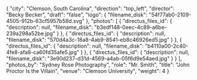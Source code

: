 {
  "city": "Clemson, South Carolina",
  "direction": "top_left",
  "director": "Becky Becker",
  "draft": "false",
  "logo": {
    "filename_disk": "54f77ab0-2109-4505-912b-63cf5957b58d.svg"
  },
  "photos": [
    {
      "directus_files_id": {
        "description": null,
        "filename_disk": "b3edf148-0eec-4c89-a6be-239a298a52be.jpg"
      }
    },
    {
      "directus_files_id": {
        "description": null,
        "filename_disk": "570d4a3c-18a8-4ab9-8541-eb8c46926ed5.jpg"
      }
    },
    {
      "directus_files_id": {
        "description": null,
        "filename_disk": "b4110a00-2c40-4fe8-afa8-ca60fd35afe5.jpg"
      }
    },
    {
      "directus_files_id": {
        "description": null,
        "filename_disk": "3e90d237-d31d-4569-a4ab-05f6d9e54aed.jpg"
      }
    }
  ],
  "photos_by": "Sydney Rose Photography",
  "role": "Mr. Smith",
  "title": "John Proctor Is the Villain",
  "venue": "Clemson University",
  "weight": 4
}